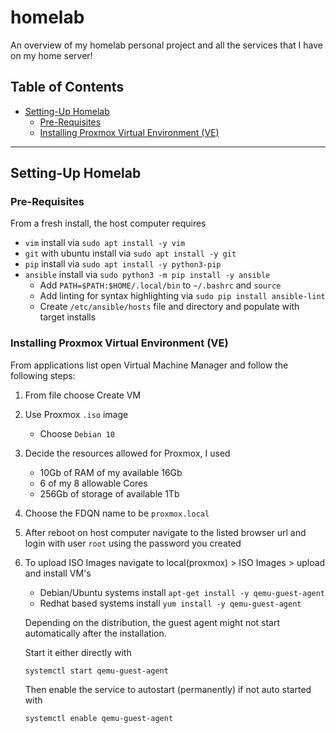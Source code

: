 # homelab
An overview of my homelab personal project and all the services that I have on my home server!

## Table of Contents
- [Setting-Up Homelab](#setting-up-homelab)
    - [Pre-Requisites](#pre-requisites)
    - [Installing Proxmox Virtual Environment (VE)](#installing-proxmox-virtual-environment-ve)

---

## Setting-Up Homelab

### **Pre-Requisites**
From a fresh install, the host computer requires

- `vim` install via `sudo apt install -y vim`
- `git` with ubuntu install via `sudo apt install -y git`
- `pip` install via `sudo apt install -y python3-pip`
- `ansible` install via `sudo python3 -m pip install -y ansible`
    - Add `PATH=$PATH:$HOME/.local/bin` to `~/.bashrc` and `source`
    - Add linting for syntax highlighting via `sudo pip install ansible-lint`
    - Create `/etc/ansible/hosts` file and directory and populate with target installs

### **Installing Proxmox Virtual Environment (VE)**
From applications list open Virtual Machine Manager and follow the following steps:
1. From file choose Create VM
2. Use Proxmox `.iso` image
    - Choose `Debian 10`
3. Decide the resources allowed for Proxmox, I used
    - 10Gb of RAM of my available 16Gb
    - 6 of my 8 allowable Cores
    - 256Gb of storage of available 1Tb
4. Choose the FDQN name to be `proxmox.local`
5. After reboot on host computer navigate to the listed browser url and login with user `root` using the password you created
6. To upload ISO Images navigate to local(proxmox) > ISO Images > upload and install VM's
    - Debian/Ubuntu systems install `apt-get install -y qemu-guest-agent`
    - Redhat based systems install `yum install -y qemu-guest-agent`

    Depending on the distribution, the guest agent might not start automatically after the installation.

    Start it either directly with

    `systemctl start qemu-guest-agent`

    Then enable the service to autostart (permanently) if not auto started with

    `systemctl enable qemu-guest-agent`

